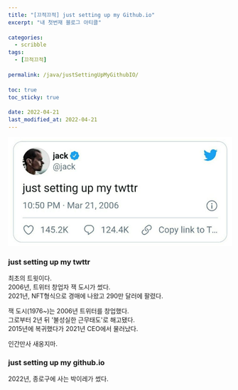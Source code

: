 ```yaml
---
title: "[끄적끄적] just setting up my Github.io"
excerpt: "내 첫번재 블로그 아티클"

categories:
  - scribble
tags:
  - [끄적끄적]

permalink: /java/justSettingUpMyGithubIO/

toc: true
toc_sticky: true

date: 2022-04-21
last_modified_at: 2022-04-21
---
```


![justSettingUpMyGithubIO](/assets/images/posts_img/justSettingUpMyGithubIO.png)

### just setting up my twttr

최초의 트윗이다.<br />
2006년, 트위터 창업자 잭 도시가 썼다.<br />
2021년, NFT형식으로 경매에 나왔고 290만 달러에 팔렸다.<br />

잭 도시(1976~)는 2006년 트위터를 창업했다.<br />
그로부터 2년 뒤 '불성실한 근무태도'로 해고됐다.<br />
2015년에 복귀했다가 2021년 CEO에서 물러났다.<br />

인간만사 새옹지마.<br />

### just setting up my github.io<br />

2022년, 종로구에 사는 박이레가 썼다.
